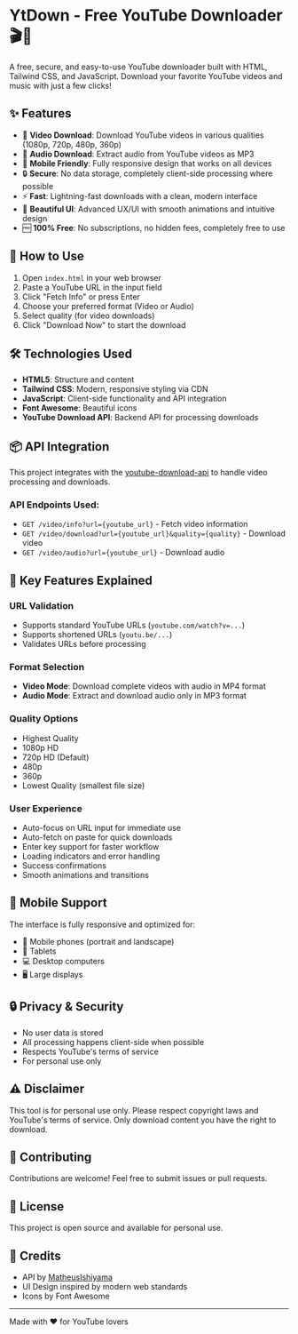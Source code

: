# YtDown - Free YouTube Downloader 🎬🎵

A free, secure, and easy-to-use YouTube downloader built with HTML, Tailwind CSS, and JavaScript. Download your favorite YouTube videos and music with just a few clicks!

## ✨ Features

- 🎥 **Video Download**: Download YouTube videos in various qualities (1080p, 720p, 480p, 360p)
- 🎵 **Audio Download**: Extract audio from YouTube videos as MP3
- 📱 **Mobile Friendly**: Fully responsive design that works on all devices
- 🔒 **Secure**: No data storage, completely client-side processing where possible
- ⚡ **Fast**: Lightning-fast downloads with a clean, modern interface
- 🎨 **Beautiful UI**: Advanced UX/UI with smooth animations and intuitive design
- 🆓 **100% Free**: No subscriptions, no hidden fees, completely free to use

## 🚀 How to Use

1. Open `index.html` in your web browser
2. Paste a YouTube URL in the input field
3. Click "Fetch Info" or press Enter
4. Choose your preferred format (Video or Audio)
5. Select quality (for video downloads)
6. Click "Download Now" to start the download

## 🛠️ Technologies Used

- **HTML5**: Structure and content
- **Tailwind CSS**: Modern, responsive styling via CDN
- **JavaScript**: Client-side functionality and API integration
- **Font Awesome**: Beautiful icons
- **YouTube Download API**: Backend API for processing downloads

## 📦 API Integration

This project integrates with the [youtube-download-api](https://github.com/MatheusIshiyama/youtube-download-api) to handle video processing and downloads.

### API Endpoints Used:
- `GET /video/info?url={youtube_url}` - Fetch video information
- `GET /video/download?url={youtube_url}&quality={quality}` - Download video
- `GET /video/audio?url={youtube_url}` - Download audio

## 🎯 Key Features Explained

### URL Validation
- Supports standard YouTube URLs (`youtube.com/watch?v=...`)
- Supports shortened URLs (`youtu.be/...`)
- Validates URLs before processing

### Format Selection
- **Video Mode**: Download complete videos with audio in MP4 format
- **Audio Mode**: Extract and download audio only in MP3 format

### Quality Options
- Highest Quality
- 1080p HD
- 720p HD (Default)
- 480p
- 360p
- Lowest Quality (smallest file size)

### User Experience
- Auto-focus on URL input for immediate use
- Auto-fetch on paste for quick downloads
- Enter key support for faster workflow
- Loading indicators and error handling
- Success confirmations
- Smooth animations and transitions

## 📱 Mobile Support

The interface is fully responsive and optimized for:
- 📱 Mobile phones (portrait and landscape)
- 📱 Tablets
- 💻 Desktop computers
- 🖥️ Large displays

## 🔒 Privacy & Security

- No user data is stored
- All processing happens client-side when possible
- Respects YouTube's terms of service
- For personal use only

## ⚠️ Disclaimer

This tool is for personal use only. Please respect copyright laws and YouTube's terms of service. Only download content you have the right to download.

## 🤝 Contributing

Contributions are welcome! Feel free to submit issues or pull requests.

## 📄 License

This project is open source and available for personal use.

## 🎉 Credits

- API by [MatheusIshiyama](https://github.com/MatheusIshiyama/youtube-download-api)
- UI Design inspired by modern web standards
- Icons by Font Awesome

---

Made with ❤️ for YouTube lovers
